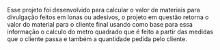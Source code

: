 Esse projeto foi desenvolvido para calcular o valor de materiais para divulgação feitos em lonas ou adesivos, o projeto em questão retorna o valor do material para o cliente final usando como base para essa informação o calculo do metro quadrado que é feito a partir das medidas que o cliente passa e também a quantidade pedida pelo cliente. 
